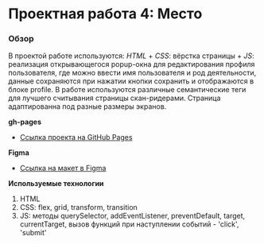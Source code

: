 # Проектная работа 4: Место

### Обзор

В проектой работе используются: *HTML* + *CSS*: вёрстка страницы + *JS*: реализация открывающегося popup-окна для редактирования профиля пользователя, где можно ввести имя пользователя и род деятельности, данные сохраняются при нажатии кнопки сохранить и отображаются в блоке profile. В работе используются различные семантические теги для лучшего считывания страницы скан-ридерами.
Страница адаптированна под разные размеры экранов.

**gh-pages**

* [Ссылка проекта на GitHub Pages](https://tisaicheva.github.io/mesto/index.html)

**Figma**

* [Ссылка на макет в Figma](https://www.figma.com/file/StZjf8HnoeLdiXS7dYrLAh/JavaScript.-Sprint-4)



**Используемые технологии**

1. HTML
2. CSS: flex, grid, transform, transition
3. JS: методы querySelector, addEventListener, preventDefault, target, currentTarget, вызов функций при наступлении событий - 'click', 'submit'